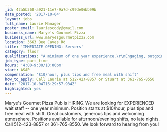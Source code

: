 ```yaml
---
_id: 42a5b360-a921-11e7-9a7d-c99de06bb99b
date_posted: '2017-10-04'
layout: jobs
full_name: Laurie Manager
poster_email: lauriescody@gmail.com
business_name: Marye's Gourmet Pizza
business_url: www.maryesgourmetpizza.com
location: 3663 Bee Caves Rd
title: 'IMMEDIATE OPENING: Servers'
category: floor
qualifications: "A minimum of one year experience.\r\nEngaging, outgoing personality.\r\nSales driven service professional."
job_type: part_time
hours: '4:00-9:30/10:00pm'
start: ASAP
compensation: '$10/hour, plus tips and free meal with shift'
how_to_apply: Call Laurie at 512-423-8857 or Stuart at 361-765-8550
date: '2017-10-04T16:29:57.934Z'
highlighted: yes
---
```

Marye's Gourmet Pizza Pub is HIRING. We are looking for EXPERIENCED wait staff -- one year minimum. Position starts at $10/hour, plus tips and free meal with shift. Great customers, generous tips and welcoming atmosphere. Positions available for afternoon/evening shifts, no late nights. Call 512-423-8857 or 361-765-8550. We look forward to hearing from you!
